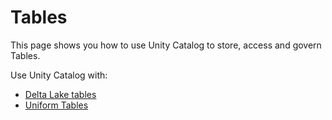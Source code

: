 # Tables

This page shows you how to use Unity Catalog to store, access and govern Tables.

Use Unity Catalog with:

- [Delta Lake tables](deltalake.md)
- [Uniform Tables](uniform.md)
